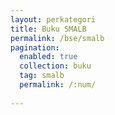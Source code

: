 ```yaml
---
layout: perkategori
title: Buku SMALB
permalink: /bse/smalb
pagination: 
  enabled: true
  collection: buku
  tag: smalb
  permalink: /:num/
  
---
```

